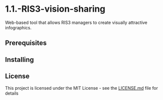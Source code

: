 # 1.1.-RIS3-vision-sharing
Web-based tool that allows RIS3 managers to create visually attractive infographics.

## Prerequisites

## Installing

## License
This project is licensed under the MIT License - see the [LICENSE.md](https://opensource.org/licenses/MIT) file for details
